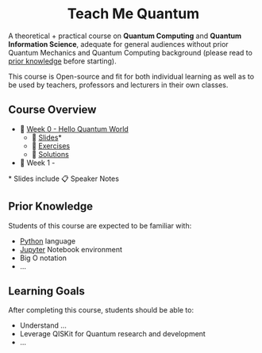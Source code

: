<h1 align="center">Teach Me Quantum</h1>

A theoretical + practical course on **Quantum Computing** and **Quantum Information Science**, adequate for general audiences without prior Quantum Mechanics and Quantum Computing background (please read to [prior knowledge](#prior-knowledge) before starting).

This course is Open-source and fit for both individual learning as well as to be used by teachers, professors and lecturers in their own classes.

## Course Overview

 * 📁 [Week 0 - Hello Quantum World](Week%200%20-%20Hello%20Quantum%20World)
     * 📖 [Slides]()*
     * 📁 [Exercises]()
     * 📁 [Solutions]()
 * 📁 Week 1 - 

\* Slides include 📋 Speaker Notes

## Prior Knowledge
Students of this course are expected to be familiar with:
 * [Python](https://www.python.org/) language
 * [Jupyter](http://jupyter.org/) Notebook environment
 * Big O notation
 * ...

## Learning Goals
After completing this course, students should be able to:
 * Understand ...
 * Leverage QISKit for Quantum research and development
 * ...
